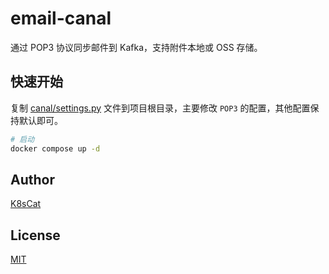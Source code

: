 # email-canal

通过 POP3 协议同步邮件到 Kafka，支持附件本地或 OSS 存储。

## 快速开始

复制 [canal/settings.py](./canal/settings.py) 文件到项目根目录，主要修改 `POP3` 的配置，其他配置保持默认即可。

```bash
# 启动
docker compose up -d
```

## Author

[K8sCat](https://github.com/k8scat)

## License

[MIT](https://github.com/k8scat/email-canal/blob/main/LICENSE)
